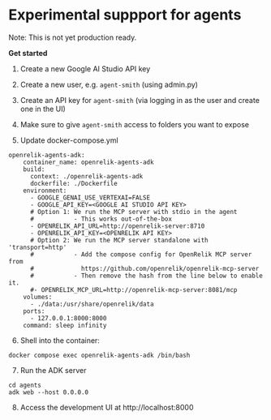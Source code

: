 # Experimental suppport for agents

Note: This is not yet production ready.

**Get started**

1. Create a new Google AI Studio API key

2. Create a new user, e.g. `agent-smith` (using admin.py)

3. Create an API key for `agent-smith` (via logging in as the user and create one in the UI)

4. Make sure to give `agent-smith` access to folders you want to expose

5. Update docker-compose.yml

```
openrelik-agents-adk:
    container_name: openrelik-agents-adk
    build:
      context: ./openrelik-agents-adk
      dockerfile: ./Dockerfile
    environment:
      - GOOGLE_GENAI_USE_VERTEXAI=FALSE
      - GOOGLE_API_KEY=<GOOGLE AI STUDIO API KEY>
      # Option 1: We run the MCP server with stdio in the agent
      #           - This works out-of-the-box
      - OPENRELIK_API_URL=http://openrelik-server:8710
      - OPENRELIK_API_KEY=<OPENRELIK API KEY>
      # Option 2: We run the MCP server standalone with 'transport=http'
      #           - Add the compose config for OpenRelik MCP server from
      #             https://github.com/openrelik/openrelik-mcp-server
      #           - Then remove the hash from the line below to enable it.
      #- OPENRELIK_MCP_URL=http://openrelik-mcp-server:8081/mcp
    volumes:
      - ./data:/usr/share/openrelik/data
    ports:
      - 127.0.0.1:8000:8000
    command: sleep infinity
```

6. Shell into the container:

```
docker compose exec openrelik-agents-adk /bin/bash
```

7. Run the ADK server

```
cd agents
adk web --host 0.0.0.0
```

8. Access the development UI at http://localhost:8000
